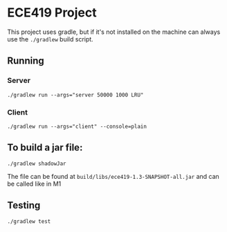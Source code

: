 # ECE419 Project
This project uses gradle, but if it's not installed on the machine can always use the `./gradlew` build script.

## Running
### Server
`./gradlew run --args="server 50000 1000 LRU"`
### Client
`./gradlew run --args="client" --console=plain`

## To build a jar file:
```./gradlew shadowJar```

The file can be found at `build/libs/ece419-1.3-SNAPSHOT-all.jar` and can be called like in M1

## Testing
`./gradlew test`